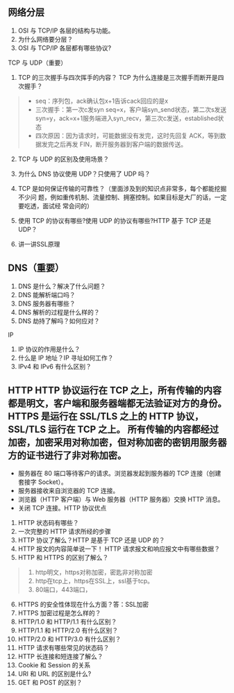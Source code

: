 ## ⽹络分层
1. OSI 与 TCP/IP 各层的结构与功能。
2. 为什么⽹络要分层？
3. OSI 与 TCP/IP 各层都有哪些协议?


TCP 与 UDP（重要）
1. TCP 的三次握⼿与四次挥⼿的内容？ TCP 为什么连接是三次握⼿⽽断开是四次握⼿？
> - seq：序列包，ack确认包x+1告诉cack回应的是x
> - 三次握手：第一次c发syn seq=x，客户端syn_send状态，第二次s发送syn=y，ack=x+1服务端进入syn_recv，第三次c发送，established状态
> - 四次原因：因为请求时，可能数据没有发完，这时先回复 ACK，等到数据发完之后再发 FIN，断开服务器到客户端的数据传送。
2. TCP 与 UDP 的区别及使⽤场景？
3. 为什么 DNS 协议使⽤ UDP？只使⽤了 UDP 吗？
4. TCP 是如何保证传输的可靠性？（⾥⾯涉及到的知识点⾮常多，每个都能挖掘不少问
   题，例如重传机制、流量控制、拥塞控制。如果⽬标是⼤⼚的话，⼀定要吃透，⾯试经
   常会问的）
5. 使⽤ TCP 的协议有哪些?使⽤ UDP 的协议有哪些?HTTP 基于 TCP 还是 UDP？
   

1. 讲一讲SSL原理




## DNS（重要）
1. DNS 是什么？解决了什么问题？
2. DNS 能解析端⼝吗？
3. DNS 服务器有哪些？
4. DNS 解析的过程是什么样的？
5. DNS 劫持了解吗？如何应对？

IP
1. IP 协议的作⽤是什么？
2. 什么是 IP 地址？IP 寻址如何⼯作？
3. IPv4 和 IPv6 有什么区别？

HTTP
HTTP 协议运行在 TCP 之上，所有传输的内容都是明文，客户端和服务器端都无法验证对方的身份。
HTTPS 是运行在 SSL/TLS 之上的 HTTP 协议，SSL/TLS 运行在 TCP 之上。
所有传输的内容都经过加密，加密采用对称加密，但对称加密的密钥用服务器方的证书进行了非对称加密。
- 
- 服务器在 80 端口等待客户的请求。浏览器发起到服务器的 TCP 连接（创建套接字 Socket）。
- 服务器接收来自浏览器的 TCP 连接。
- 浏览器（HTTP 客户端）与 Web 服务器（HTTP 服务器）交换 HTTP 消息。
- 关闭 TCP 连接。HTTP 协议优点

1. HTTP 状态码有哪些？
2. ⼀次完整的 HTTP 请求所经的步骤
3. HTTP 协议了解么？HTTP 是基于 TCP 还是 UDP 的？
4. HTTP 报⽂的内容简单说⼀下！ HTTP 请求报⽂和响应报⽂中有哪些数据？
5. HTTP 和 HTTPS 的区别了解么？
> 1. http明文，https对称加密，密匙非对称加密
> 2. http在tcp上，https在SSL上，ssl基于tcp。
> 3. 80端口，443端口，
6. HTTPS 的安全性体现在什么⽅⾯？答：SSL加密
7. HTTPS 加密过程是怎么样的？
8. HTTP/1.0 和 HTTP/1.1 有什么区别？
9. HTTP/1.1 和 HTTP/2.0 有什么区别？
10. HTTP/2.0 和 HTTP/3.0 有什么区别？
11. HTTP 请求有哪些常⻅的状态码？
12. HTTP ⻓连接和短连接了解么？
13. Cookie 和 Session 的关系
14. URI 和 URL 的区别是什么?
15. GET 和 POST 的区别？